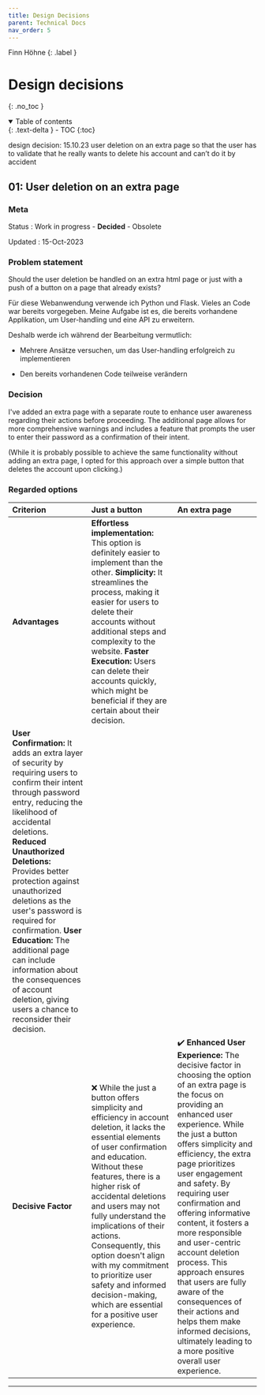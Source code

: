 ```yaml
---
title: Design Decisions
parent: Technical Docs
nav_order: 5
---
```


Finn Höhne
{: .label }

# Design decisions
{: .no_toc }

<details open markdown="block">
  <summary>
    Table of contents
  </summary>
  {: .text-delta }
- TOC
{:toc}
</details>

design decision: 15.10.23 user deletion on an extra page so that the user has to validate that he really wants to delete his account and can’t do it by accident

## 01: User deletion on an extra page 

### Meta

Status
: Work in progress - **Decided** - Obsolete

Updated
: 15-Oct-2023

### Problem statement

Should the user deletion be handled on an extra html page or just with a push of a button on a page that already exists?

Für diese Webanwendung verwende ich Python und Flask. Vieles an Code war bereits vorgegeben. Meine Aufgabe ist es, die bereits vorhandene Applikation, um User-handling und eine API zu erweitern. 

Deshalb werde ich während der Bearbeitung vermutlich:

+ Mehrere Ansätze versuchen, um das User-handling erfolgreich zu implementieren

+ Den bereits vorhandenen Code teilweise verändern


### Decision

I've added an extra page with a separate route to enhance user awareness regarding their actions before proceeding. The additional page allows for more comprehensive warnings and includes a feature that prompts the user to enter their password as a confirmation of their intent.

(While it is probably possible to achieve the same functionality without adding an extra page, I opted for this approach over a simple button that deletes the account upon clicking.)

### Regarded options

 | **Criterion** | **Just a button** | **An extra page** |
 | :------------ | :---------------- | :---------------- |
 | **Advantages** | **Effortless implementation:** This option is definitely easier to implement than the other. **Simplicity:** It streamlines the process, making it easier for users to delete their accounts without additional steps and complexity to the website. **Faster Execution:** Users can delete their accounts quickly, which might be beneficial if they are certain about their decision. |   
 | **User Confirmation:** It adds an extra layer of security by requiring users to confirm their intent through password entry, reducing the likelihood of accidental deletions. **Reduced Unauthorized Deletions:** Provides better protection against unauthorized deletions as the user's password is required for confirmation. **User Education:** The additional page can include information about the consequences of account deletion, giving users a chance to reconsider their decision. |
 | **Decisive Factor** | ❌ While the just a button offers simplicity and efficiency in account deletion, it lacks the essential elements of user confirmation and education. Without these features, there is a higher risk of accidental deletions and users may not fully understand the implications of their actions. Consequently, this option doesn't align with my commitment to prioritize user safety and informed decision-making, which are essential for a positive user experience. | ✔️ **Enhanced User Experience:** The decisive factor in choosing the option of an extra page is the focus on providing an enhanced user experience. While the just a button offers simplicity and efficiency, the extra page prioritizes user engagement and safety. By requiring user confirmation and offering informative content, it fosters a more responsible and user-centric account deletion process. This approach ensures that users are fully aware of the consequences of their actions and helps them make informed decisions, ultimately leading to a more positive overall user experience. |

---
